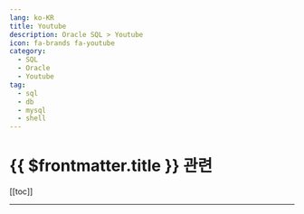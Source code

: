 ```yaml
---
lang: ko-KR
title: Youtube
description: Oracle SQL > Youtube
icon: fa-brands fa-youtube
category:
  - SQL
  - Oracle 
  - Youtube
tag: 
  - sql
  - db
  - mysql
  - shell
---
```


# {{ $frontmatter.title }} 관련

[[toc]]

---

<MyYouTubeItems jsonName="user-lt1yu1fb4z" /><!-- 오라클자바커뮤니티 -->
<MyYouTubeItems jsonName="yu-Rebellionrider" /><!-- Manish Sharma -->
<MyYouTubeItems jsonName="yu-opportunelydba" /><!-- 어쩌다DBA -->
<MyYouTubeItems jsonName="yu-oracle-base" /><!-- ORACLE-BASE.com -->    
<MyYouTubeItems jsonName="yu-seoulit" /><!-- 서울IT교육센터온라인강좌TV -->
<MyYouTubeItems jsonName="yu-ssap-dba" /><!-- 쌉DBA -->
<MyYouTubeItems jsonName="yu-IT-sm6mq" /><!-- IT 늦공 김부장 -->
<MyYouTubeItems jsonName="yu-glide_ilab" /><!-- 라이프사이클 재무에 대한 모든 것_글라이드 -->
<MyYouTubeItems jsonName="yu-Coding4Change" /><!-- Coding4Change-NPO코딩캠프 -->
<MyYouTubeItems jsonName="yu-alohaclass" /><!-- ALOHA CLASS -->
<MyYouTubeItems jsonName="yu-techTFQ" /><!-- techTFQ -->
<MyYouTubeItems jsonName="yu-Asianometry" /><!-- Asianometry -->
<MyYouTubeItems jsonName="yu-with-neighbors" /><!-- 이웃팔촌 -->

<TagLinks />